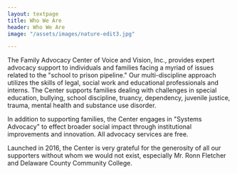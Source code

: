 ```yaml
---
layout: textpage
title: Who We Are
header: Who We Are
image: "/assets/images/nature-edit3.jpg"

---
```

The Family Advocacy Center of Voice and Vision, Inc., provides expert advocacy support to individuals and families facing a myriad of issues related to the "school to prison pipeline."   Our multi-discipline approach utilizes the skills of legal, social work and educational professionals and interns.  The Center supports families dealing with challenges in special education, bullying, school discipline, truancy, dependency, juvenile justice, trauma, mental health and substance use disorder.  

In addition to supporting families, the Center engages in "Systems Advocacy" to effect broader social impact through institutional improvements and innovation.  All advocacy services are free.  

Launched in 2016, the Center is very grateful for the generosity of all our supporters without whom we would not exist, especially Mr. Ronn Fletcher and Delaware County Community College. 
